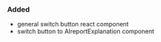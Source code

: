### Added

- general switch button react component
- switch button to AIreportExplanation component
